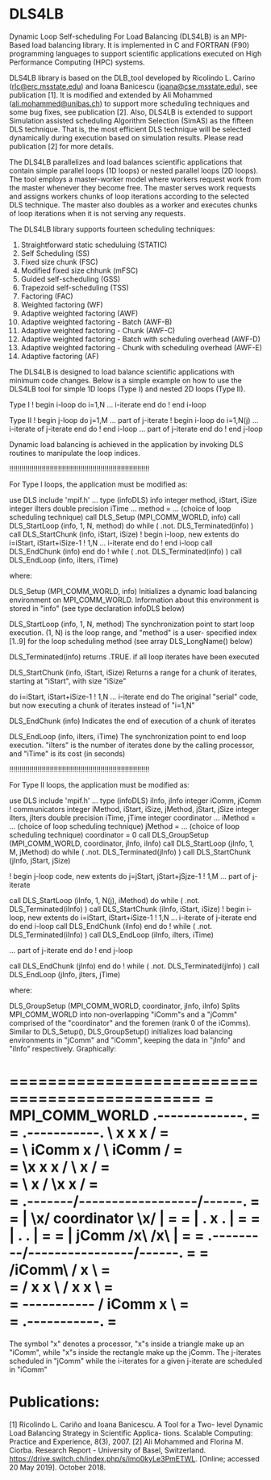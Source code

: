 # DLS4LB
Dynamic Loop Self-scheduling For Load Balancing (DLS4LB) is an MPI-Based load balancing library. It is implemented in C and FORTRAN (F90) programming languages to support scientific applications executed on High Performance Computing (HPC) systems.

DLS4LB library is based on the DLB_tool developed by Ricolindo L. Carino (rlc@erc.msstate.edu) and Ioana Banicescu (ioana@cse.msstate.edu), see publication [1].
It is modified and extended by Ali Mohammed (ali.mohammed@unibas.ch) to support more scheduling techniques and some bug fixes, see publication [2].
Also, DLS4LB is extended to support Simulation assisted scheduling Algorithm Selection (SimAS) as the fifteen DLS technique. 
That is, the most efficient DLS technique will be selected dynamically during execution based on simulation results. Please read publication [2] for more details.

The DLS4LB parallelizes and load balances scientific applications that contain simple parallel loops (1D loops) or nested parallel loops (2D loops). The tool employs a master-worker model where workers request work from the master whenever they become free. The master serves work requests and assigns workers chunks of loop iterations according to the selected DLS technique. The master also doubles as a worker and executes chunks of loop iterations when it is not serving any requests.


The DLS4LB library supports fourteen scheduling techniques:
  1.  Straightforward static scheduluing (STATIC)
  2.  Self Scheduling (SS)
  3.  Fixed size chunk (FSC)
  4.  Modified fixed size chhunk (mFSC)
  5.  Guided self-scheduling (GSS) 
  6.  Trapezoid self-scheduling (TSS)
  7.  Factoring (FAC)
  8.  Weighted factoring (WF)
  9.  Adaptive weighted factoring (AWF)
  10. Adaptive weighted factoring - Batch (AWF-B)
  11. Adaptive weighted factoring - Chunk (AWF-C)
  12. Adaptive weighted factoring - Batch with scheduling overhead (AWF-D)
  13. Adaptive weighted factoring - Chunk with scheduling overhead (AWF-E)
  14. Adaptive factoring (AF)
  
 
The DLS4LB is designed to load balance scientific applications with minimum code changes. Below is a simple example on how to use the DLS4LB tool for simple 1D loops (Type I) and nested 2D loops (Type II).
  
Type I
   ! begin i-loop
   do i=1,N
     ... i-iterate
   end do
   ! end i-loop


 Type II
   ! begin j-loop
   do j=1,M
     ... part of j-iterate
     ! begin i-loop
     do i=1,N(j)
     ... i-iterate of j-iterate
     end do
     ! end i-loop
     ... part of j-iterate
   end do
   ! end j-loop

 Dynamic load balancing is achieved in the application
 by invoking DLS routines to manipulate the loop indices.

!!!!!!!!!!!!!!!!!!!!!!!!!!!!!!!!!!!!!!!!!!!!!!!!!!!!!!!!!!!!!!!!!!!!!

 For Type I loops, the application must be modified as:

   use DLS
   include 'mpif.h'
   ...
   type (infoDLS) info
   integer method, iStart, iSize
   integer iIters
   double precision iTime
   ...
   method = ... (choice of loop scheduling technique)
   call DLS_Setup (MPI_COMM_WORLD, info)
   call DLS_StartLoop (info, 1, N, method)
   do while ( .not. DLS_Terminated(info) )
     call DLS_StartChunk (info, iStart, iSize)
     ! begin i-loop, new extents
     do i=iStart, iStart+iSize-1    ! 1,N
       ... i-iterate
     end do
     ! end i-loop
     call DLS_EndChunk (info)
   end do ! while ( .not. DLS_Terminated(info) )
   call DLS_EndLoop (info, iIters, iTime)


 where:

   DLS_Setup (MPI_COMM_WORLD, info)
      Initializes a dynamic load balancing environment on
      MPI_COMM_WORLD. Information about this environment is
      stored in "info" (see type declaration infoDLS below)

   DLS_StartLoop (info, 1, N, method)
      The synchronization point to start loop execution.
      (1, N) is the loop range, and "method" is a user-
      specified index [1..9] for the loop scheduling method
      (see array DLS_LongName() below)

   DLS_Terminated(info) 
      returns .TRUE. if all loop iterates have been
      executed

   DLS_StartChunk (info, iStart, iSize)
      Returns a range for a chunk of iterates, starting
      at "iStart", with size "iSize"

   do i=iStart, iStart+iSize-1    ! 1,N
     ... i-iterate
   end do
      The original "serial" code, but now executing
      a chunk of iterates instead of "i=1,N"

   DLS_EndChunk (info)
      Indicates the end of execution of a chunk of iterates

   DLS_EndLoop (info, iIters, iTime)
      The synchronization point to end loop execution. 
      "iIters" is the number of iterates done by the calling
      processor, and "iTime" is its cost (in seconds)
      

!!!!!!!!!!!!!!!!!!!!!!!!!!!!!!!!!!!!!!!!!!!!!!!!!!!!!!!!!!!!!!!!!!!!!

 For Type II loops, the application must be modified as:

   use DLS
   include 'mpif.h'
   ...
   type (infoDLS) iInfo, jInfo
   integer iComm, jComm    ! communicators
   integer iMethod, iStart, iSize, jMethod, jStart, jSize
   integer iIters, jIters
   double precision iTime, jTime
   integer coordinator
   ...
   iMethod = ... (choice of loop scheduling technique)
   jMethod = ... (choice of loop scheduling technique)
   coordinator = 0
   call DLS_GroupSetup (MPI_COMM_WORLD, coordinator, jInfo, iInfo)
   call DLS_StartLoop (jInfo, 1, M, jMethod)
   do while ( .not. DLS_Terminated(jInfo) )
     call DLS_StartChunk (jInfo, jStart, jSize)

   ! begin j-loop code, new extents
     do j=jStart, jStart+jSjze-1    ! 1,M
       ... part of j-iterate 

   call DLS_StartLoop (iInfo, 1, N(j), iMethod)
       do while ( .not. DLS_Terminated(iInfo) )
         call DLS_StartChunk (iInfo, iStart, iSize)
         ! begin i-loop, new extents
         do i=iStart, iStart+iSize-1    ! 1,N
           ... i-iterate of j-iterate
         end do
       end i-loop
       call DLS_EndChunk (iInfo)
      end do ! while ( .not. DLS_Terminated(iInfo) )
      call DLS_EndLoop (iInfo, iIters, iTime)

   ... part of j-iterate 
     end do
   ! end j-loop

  call DLS_EndChunk (jInfo)
   end do ! while ( .not. DLS_Terminated(jInfo) )
   call DLS_EndLoop (jInfo, jIters, jTime)

 where:

   DLS_GroupSetup (MPI_COMM_WORLD, coordinator, jInfo, iInfo)
      Splits MPI_COMM_WORLD into non-overlapping "iComm"s and
      a "jComm" comprised of the "coordinator" and the
      foremen (rank 0 of the iComms).  Similar to DLS_Setup(), 
      DLS_GroupSetup() initializes load balancing environments 
      in "jComm" and "iComm", keeping the data in "jInfo" and 
      "iInfo" respectively. Graphically:


  ==============================================
  = MPI_COMM_WORLD        .-------------.      =           
  =    .-----------.       \  x  x   x /       =      
  =     \ iComm x /         \ iComm   /        =      
  =      \x  x x /           \     x /         =      
  =       \ x   /             \x x  /          =      
  =   .----\---/---------------\---/------.    =
  =   |     \x/     coordinator \x/       |    =
  =   |      .          x        .        |    =
  =   |           .                 .     |    =
  =   | jComm    /x\               /x\    |    =
  =   .---------/---\-------------/---\---.    =
  =            /iComm\           / x   \       =           
  =           / x  x  \         / x  x  \      =           
  =          -----------       / iComm x \     =           
  =                           .-----------.    =           
  ==============================================

  The symbol "x" denotes a processor, "x"s inside
  a triangle make up an "iComm", while "x"s inside
  the rectangle make up the jComm. The j-iterates 
  scheduled in "jComm" while the i-iterates for a
  given j-iterate are scheduled in "iComm"

Publications:
============
[1] Ricolindo L. Cariño and Ioana Banicescu. A Tool for a Two- level Dynamic Load Balancing Strategy in Scientific Applica- tions. Scalable Computing: Practice and Experience, 8(3), 2007.
[2] Ali Mohammed and Florina M. Ciorba. Research Report - University of Basel, Switzerland. https://drive.switch.ch/index.php/s/imo0kyLe3PmETWL. [Online; accessed 20 May 2019]. October 2018.
